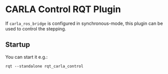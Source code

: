 # CARLA Control RQT Plugin

If `carla_ros_bridge` is configured in synchronous-mode, this plugin can be used to control the stepping.

## Startup

You can start it e.g.:

    rqt --standalone rqt_carla_control
